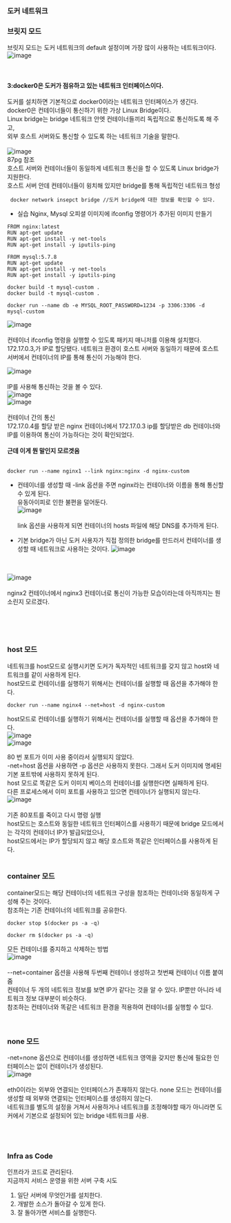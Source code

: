 ### 도커 네트워크

### 브릿지 모드
브릿지 모드는 도커 네트워크의 default 설정이며 가장 많이 사용하는 네트워크이다. <br>
![image](https://user-images.githubusercontent.com/43237961/174493209-b299c6fa-a7b9-4a39-b013-3a90ad6bc9e6.png) <br><br><br><br> 
<b> 3:docker0은 도커가 점유하고 있는 네트워크 인터페이스이다. </b> <br><br>
도커를 설치하면 기본적으로 docker0이라는 네트워크 인터페이스가 생긴다. <br>
docker0은 컨테이너들이 통신하기 위한 가상 Linux Bridge이다. <br>
Linux bridge는 bridge 네트워크 안엣 컨테이너들끼리 독립적으로 통신하도록 해 주고, <br>
외부 호스트 서버와도 통신할 수 있도록 하는 네트워크 기술을 말한다. <br>
<br> 
![image](https://user-images.githubusercontent.com/43237961/174493626-ecc96244-4bfc-4fb4-a15e-9a31a4244668.png)  <br>
87pg 참조 <br>
호스트 서버와 컨테이너들이 동일하게 네트워크 통신을 할 수 있도록 Linux bridge가 지원한다. <br>
호스트 서버 안데 컨테이너들이 윙치해 있지만 bridge를 통해 독립적인 네트워크 형성 <br>

```linux
 docker network insepct bridge //도커 bridge에 대한 정보를 확인할 수 있다. 
```

* 실습
Nginx, Mysql 오피셜 이미지에 ifconfig 명령어가 추가된 이미지 만들기

```
FROM nginx:latest
RUN apt-get update
RUN apt-get install -y net-tools
RUN apt-get install -y iputils-ping

FROM mysql:5.7.8
RUN apt-get update
RUN apt-get install -y net-tools
RUN apt-get install -y iputils-ping

docker build -t mysql-custom .
docker build -t mysql-custom .

docker run --name db -e MYSQL_ROOT_PASSWORD=1234 -p 3306:3306 -d mysql-custom
```
![image](https://user-images.githubusercontent.com/43237961/174494268-bcff1372-d293-48f6-b8a6-db117748608c.png)   
<br>
컨테이너 ifconfig 명령을 실행할 수 있도록 패키지 매니저를 이용해 설치했다. <br>
172.17.0.3,가 IP로 할당됐다. 네트워크 환경이 호스트 서버와 동일하기 때문에 호스트 서버에서 컨테이너의 IP를 통해 통신이 가능해야 한다. <br>

![image](https://user-images.githubusercontent.com/43237961/174494426-3163fad8-0826-4637-8864-99449b9a6d92.png)
<br><br> 
IP를 사용해 통신하는 것을 볼 수 있다. <br> 
![image](https://user-images.githubusercontent.com/43237961/174509381-e4dfc96e-b399-4092-806d-a5124df00453.png)  <br>
![image](https://user-images.githubusercontent.com/43237961/174509603-cbf71414-646e-4136-97f6-088cd74c4811.png) 
<br> <br>
컨테이너 간의 통신 <br>
172.17.0.4를 할당 받은 nginx 컨테이너에서 172.17.0.3 ip를 할당받은 db 컨테이너와 IP를 이용하여 통신이 가능하다는 것이 확인되었다. <br><br>
<b>근데 이게 뭔 말인지 모르겟음 </b>
<br><br> 

```
docker run --name nginx1 --link nginx:nginx -d nginx-custom
```
- 컨테이너를 생성할 때 -link 옵션을 주면 nginx라는 컨테이너와 이름을 통해 통신할 수 있게 된다. <br> 
유동아이피로 인한 불편을 덜어둔다. <br>
![image](https://user-images.githubusercontent.com/43237961/174511081-cf198fa4-05c7-48c9-80ce-f592c0b37583.png)
 <br><br>
 link 옵션을 사용하게 되면 컨테이너의 hosts 파일에 해당 DNS를 추가하게 된다. <br>
 

- 기본 bridge가 아닌 도커 사용자가 직접 정의한 bridge를 만드러서 컨테이너를 생성할 때 네트워크로 사용하는 것이다. 
![image](https://user-images.githubusercontent.com/43237961/174511372-92264278-3e0b-428a-9905-c05768e0537a.png)  
<br><br> 

![image](https://user-images.githubusercontent.com/43237961/174511587-a34d21d1-4bff-4c7f-ab15-1b8cc45ccb61.png)  <br><br>
nginx2 컨테이너에서 nginx3 컨테이너로 통신이 가능한 모습이라는데 아직까지는 뭔소린지 모르겠다. <br>  




<br><br><br>

### host 모드
네트워크를 host모드로 실행시키면 도커가 독자적인 네트워크를 갖지 않고 host와 네트워크를 같이 사용하게 된다. <br>
host모드로 컨테이너를 실행하기 위해서는 컨테이너를 실행할 때 옵션을 추가해야 한다. <br> 

```
docker run --name nginx4 --net=host -d nginx-custom
```
host모드로 컨테이너를 실행하기 위해서는 컨테이너를 실행할 때 옵션을 추가해야 한다. <br>
![image](https://user-images.githubusercontent.com/43237961/174513017-b18717f9-85b4-46fd-9b25-fa75560fbf4d.png)
<br>
![image](https://user-images.githubusercontent.com/43237961/174513106-c7da8eab-2e15-44b3-bab6-a5ba4d9072ae.png)
<br> 

80 번 포트가 이미 사용 중이라서 실행되지 않았다. <br>
-net=host 옵션을 사용하면 -p 옵션은 사용하지 못한다. 그래서 도커 이미지에 명세된 기본 포트밖에 사용하지 못하게 된다. <br>
host 모드로 똑같은 도커 이미지 베이스의 컨테이너를 실행한다면 실패하게 된다. <br>
다른 프로세스에서 이미 포트를 사용하고 있으면 컨테이너가 실행되지 않는다. <br>
![image](https://user-images.githubusercontent.com/43237961/174514781-b068ee06-4ad1-4583-b05b-47eb80a5af29.png)
<br><br> 기존 80포트를 죽이고 다시 명령 실행 <br>
host모드는 호스트와 동일한 네트워크 인터페이스를 사용하기 때문에 bridge 모드에서는 각각의 컨테이너 IP가 발급되었으나, <br>
host모드에서는 IP가 할당되지 않고 해당 호스트와 똑같은 인터페이스를 사용하게 된다. <br>
<br>

### container 모드
container모드는 해당 컨테이너의 네트워크 구성을 참조하는 컨테이너와 동일하게 구성해 주는 것이다. <br>
참조하는 기존 컨테이너의 네트워크를 공유한다. <br>
```
docker stop $(docker ps -a -q)

docker rm $(docker ps -a -q)
```
모든 컨테이너를 중지하고 삭제하는 방법 <br>
![image](https://user-images.githubusercontent.com/43237961/174526298-eaae6d68-5e6c-46f7-b4dc-5b3da38f3569.png) <br><br>
--net=container 옵션을 사용해 두번째 컨테이너 생성하고 첫번째 컨테이너 이름 붙여줌 <br> 
컨테이너 두 개의 네트워크 정보를 보면 IP가 같다는 것을 알 수 있다. IP뿐만 아니라 네트워크 정보 대부분이 비슷하다. <br>
참조하는 컨테이너와 똑같은 네트워크 환경을 적용하여 컨테이너를 실행할 수 있다. <br>
<br><br>

### none 모드
-net=none 옵션으로 컨테이너를 생성하면 네트워크 영역을 갖지만 통신에 필요한 인터페이스는 없이 컨테이너가 생성된다. <br>
![image](https://user-images.githubusercontent.com/43237961/174526939-109086ec-9b9c-444c-b4dc-e96281f93ccb.png)
<br><br> 
eth0이라는 외부와 연결되는 인터페이스가 존재하지 않는다. none 모드는 컨테이너를 생성할 때 외부와 연결되는 인터페이스를 생성하지 않는다. <br> 
네트워크를 별도의 설정을 거쳐서 사용하거나 네트워크를 조정해야할 때가 아니라면 도커에서 기본으로 설정되어 있는 bridge 네트워크를 사용. <br>
<br><br><br> 

### Infra as Code
인프라가 코드로 관리된다. <br>
지금까지 서비스 운영을 위한 서버 구축 시도 <br>
1. 일단 서버에 무엇인가를 설치한다.
2. 개발한 소스가 돌아갈 수 있게 한다.
3. 잘 돌아가면 서비스를 실행한다. 

<br><br>

